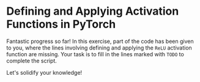 # Defining and Applying Activation Functions in PyTorch

Fantastic progress so far! In this exercise, part of the code has been given to you, where the lines involving defining and applying the `ReLU` activation function are missing. Your task is to fill in the lines marked with `TODO` to complete the script.

Let's solidify your knowledge!